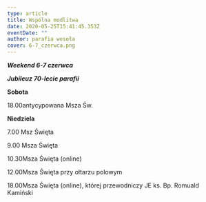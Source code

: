 ```yaml
---
type: article
title: Wspólna modlitwa
date: 2020-05-25T15:41:45.353Z
eventDate: ""
author: parafia wesoła
cover: 6-7_czerwca.png
---
```

<!--StartFragment-->

***Weekend  6-7 czerwca***

***Jubileuz 70-lecie parafii***

<!--StartFragment-->

**Sobota**

18.00antycypowana Msza Św.

**Niedziela**

7.00 Msz Święta

9.00 Msza Święta

10.30Msza Święta (online)

12.00Msza Święta przy ołtarzu polowym

18.00Msza Święta (online), której przewodniczy JE ks. Bp. Romuald Kamiński

<!--EndFragment-->
